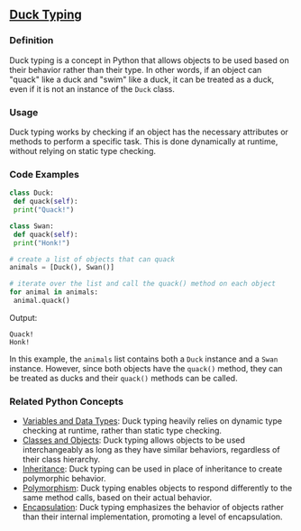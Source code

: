 ## [Duck Typing](./../duck-typing/)

### Definition
Duck typing is a concept in Python that allows objects to be used based on their behavior rather than their type. In other words, if an object can "quack" like a duck and "swim" like a duck, it can be treated as a duck, even if it is not an instance of the `Duck` class.

### Usage
Duck typing works by checking if an object has the necessary attributes or methods to perform a specific task. This is done dynamically at runtime, without relying on static type checking.

### Code Examples
```python
class Duck:
 def quack(self):
 print("Quack!")

class Swan:
 def quack(self):
 print("Honk!")

# create a list of objects that can quack
animals = [Duck(), Swan()]

# iterate over the list and call the quack() method on each object
for animal in animals:
 animal.quack()
```

Output:
```
Quack!
Honk!
```

In this example, the `animals` list contains both a `Duck` instance and a `Swan` instance. However, since both objects have the `quack()` method, they can be treated as ducks and their `quack()` methods can be called.

### Related Python Concepts

- [Variables and Data Types](./../variables-and-data-types/): Duck typing heavily relies on dynamic type checking at runtime, rather than static type checking.
- [Classes and Objects](./../classes-and-objects/): Duck typing allows objects to be used interchangeably as long as they have similar behaviors, regardless of their class hierarchy.
- [Inheritance](./../inheritance/): Duck typing can be used in place of inheritance to create polymorphic behavior.
- [Polymorphism](./../polymorphism/): Duck typing enables objects to respond differently to the same method calls, based on their actual behavior.
- [Encapsulation](./../encapsulation/): Duck typing emphasizes the behavior of objects rather than their internal implementation, promoting a level of encapsulation.